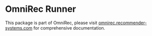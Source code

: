 # OmniRec Runner
This package is part of OmniRec, please visit [omnirec.recommender-systems.com](https://omnirec.recommender-systems.com) for comprehensive documentation.